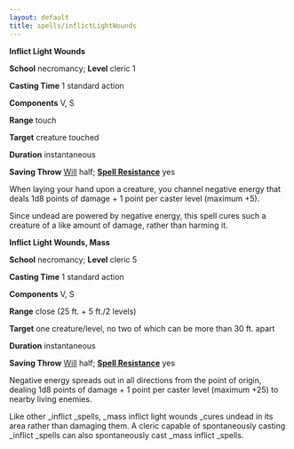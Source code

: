 ```yaml
---
layout: default
title: spells/inflictLightWounds
---
```

 **Inflict Light Wounds**

**School** necromancy; **Level** cleric 1

**Casting Time** 1 standard action

**Components** V, S

**Range** touch

**Target** creature touched

**Duration** instantaneous

**Saving Throw** [Will](../combat#_will) half; **[Spell Resistance](../glossary#_spell-resistance)** yes

When laying your hand upon a creature, you channel negative energy that deals 1d8 points of damage + 1 point per caster level (maximum +5).

Since undead are powered by negative energy, this spell cures such a creature of a like amount of damage, rather than harming it.

**Inflict Light Wounds, Mass**

**School** necromancy; **Level** cleric 5

**Casting Time** 1 standard action

**Components** V, S

**Range** close (25 ft. + 5 ft./2 levels)

**Target** one creature/level, no two of which can be more than 30 ft. apart

**Duration** instantaneous

**Saving Throw** [Will](../combat#_will) half; **[Spell Resistance](../glossary#_spell-resistance)** yes

Negative energy spreads out in all directions from the point of origin, dealing 1d8 points of damage + 1 point per caster level (maximum +25) to nearby living enemies.

Like other _inflict _spells, _mass inflict light wounds _cures undead in its area rather than damaging them. A cleric capable of spontaneously casting _inflict _spells can also spontaneously cast _mass inflict _spells.

